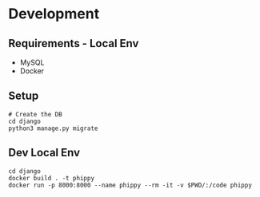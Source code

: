 # Development

## Requirements - Local Env

* MySQL
* Docker

## Setup

```shell
# Create the DB
cd django
python3 manage.py migrate
```

## Dev Local Env

```shell
cd django
docker build . -t phippy
docker run -p 8000:8000 --name phippy --rm -it -v $PWD/:/code phippy
```
